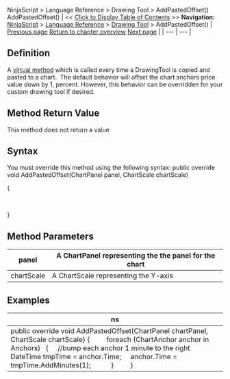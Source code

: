 ﻿
NinjaScript > Language Reference > Drawing Tool > AddPastedOffset()
AddPastedOffset()
| << [Click to Display Table of Contents](addpastedoffset.md) >> **Navigation:**     [NinjaScript](ninjascript.md) > [Language Reference](language_reference_wip.md) > [Drawing Tool](drawing_tools.md) > AddPastedOffset() | [Previous page](drawing_tools.md) [Return to chapter overview](drawing_tools.md) [Next page](anchors.md) |
| --- | --- |
## Definition
A [virtual method](https://msdn.microsoft.com/en-us/library/9fkccyh4.aspx) which is called every time a DrawingTool is copied and pasted to a chart.  The default behavior will offset the chart anchors price value down by 1, percent. However, this behavior can be overridden for your custom drawing tool if desired. 
 
## Method Return Value
This method does not return a value
## 
## Syntax
You must override this method using the following syntax:
public override void AddPastedOffset(ChartPanel panel, ChartScale chartScale)  

{  

   

}
## 
## Method Parameters
| panel | A ChartPanel representing the the panel for the chart |
| --- | --- |
| chartScale | A ChartScale representing the Y-axis |

## Examples
| ns |
| --- |
| public override void AddPastedOffset(ChartPanel chartPanel, ChartScale chartScale) {          foreach (ChartAnchor anchor in Anchors)    {      //bump each anchor 1 minute to the right      DateTime tmpTime = anchor.Time;      anchor.Time = tmpTime.AddMinutes(1);            }          } |

